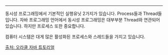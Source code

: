 
---
동시성 프로그래밍에서 기본적인 실행유닛 2가지가 있습니다. Process들과 Thread들 입니다. 자바 프로그래밍 언어에서 동시성 프로그래밍은 대부부분 Thread와 연관되어 있습니다. 하지만 프로세스 또한 중요합니다.

컴퓨터  시스템은 대게 많은 활성화된 프로세스와 스레드들을 가지고 있습니다.

[출처: 오라클 자바 튜토리얼](https://docs.oracle.com/javase/tutorial/essential/concurrency/procthread.html)
